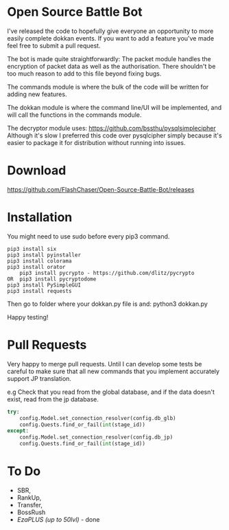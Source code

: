 # Open Source Battle Bot
I've released the code to hopefully give everyone an opportunity to more easily complete dokkan events.
If you want to add a feature you've made feel free to submit a pull request.

The bot is made quite straightforwardly:
The packet module handles the encryption of packet data as well as the authorisation.
There shouldn't be too much reason to add to this file beyond fixing bugs.
  
The commands module is where the bulk of the code will be written for adding new features.

The dokkan module is where the command line/UI will be implemented, and will call the functions in the commands module.

The decryptor module uses: https://github.com/bssthu/pysqlsimplecipher
Although it's slow I preferred this code over pysqlcipher simply because it's easier to package it for distribution without running into issues.

# Download
https://github.com/FlashChaser/Open-Source-Battle-Bot/releases

# Installation

You might need to use sudo before every pip3 command.

```
pip3 install six
pip3 install pyinstaller
pip3 install colorama
pip3 install orator
	pip3 install pycrypto - https://github.com/dlitz/pycrypto
OR	pip3 install pycryptodome
pip3 install PySimpleGUI
pip3 install requests
```

Then go to folder where your dokkan.py file is and: python3 dokkan.py

Happy testing!

# Pull Requests
Very happy to merge pull requests.
Until I can develop some tests be careful to make sure that all new commands that you implement accurately support JP translation.

e.g Check that you read from the global database, and if the data doesn't exist, read from the jp database.

```python
try:
    config.Model.set_connection_resolver(config.db_glb)
    config.Quests.find_or_fail(int(stage_id))
except:
    config.Model.set_connection_resolver(config.db_jp)
    config.Quests.find_or_fail(int(stage_id))
```


# To Do
- SBR,
- RankUp,
- Transfer,
- BossRush
- *EzaPLUS (up to 50lvl)* - done
